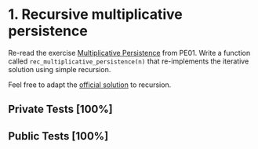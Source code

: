 # 1. Recursive multiplicative persistence

Re-read the exercise [Multiplicative Persistence](https://fpro.fe.up.pt/test/pe01/multi_persistence) from PE01. Write a function called `rec_multiplicative_persistence(n)` that re-implements the iterative solution using simple recursion.


Feel free to adapt the [official solution](https://moodle.up.pt/enrol/index.php?id=1738) to recursion.



## Private Tests [100%]

## Public Tests [100%]
